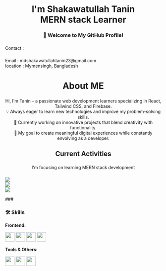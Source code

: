 <div align="center">
  
</div>

###

<br clear="both">

<h1 align="center"> I'm Shakawatullah Tanin<br>MERN stack Learner</h1>

###

<h3 align="center">👋 Welcome to My GitHub Profile!</h3>

###

<p align="left">Contact :</p>

###

<p align="left">Email : mdshakawatullahtanin23@gmail.com<br>location : Mymensingh,  Bangladesh </p>

###

<h1 align="center">About ME</h1>

###

<p align="center">Hi, I'm Tanin – a passionate web development learners specializing in React, Tailwind CSS, and Firebase.   <br>💡 Always eager to learn new technologies and improve my problem-solving skills.  <br>💙 Currently working on innovative projects that blend creativity with functionality.  <br>🌟 My goal to create meaningful digital experiences while constantly envolving as a developer.</p>

###

<h2 align="center">Current Activities</h2>

###

<p align="center">I'm focusing on learning MERN stack development</p>

###
<p >
  <img src="https://github-readme-stats.vercel.app/api?username=shakawatullah-tanin&theme=react&show_icons=true&hide_border=true&count_private=true" />
  <br/>
  <img src="https://github-readme-streak-stats.herokuapp.com/?user=shakawatullah-tanin&theme=react&hide_border=true" />
  <br/>
  <img src="https://github-readme-stats.vercel.app/api/top-langs/?username=shakawatullah-tanin&theme=react&hide_border=true&layout=compact" />
</p>
###

### 🛠 Skills

**Frontend:**  
<div>
  <img src="https://cdn.jsdelivr.net/gh/devicons/devicon/icons/html5/html5-original.svg" height="30" />
  <img src="https://cdn.jsdelivr.net/gh/devicons/devicon/icons/css3/css3-original.svg" height="30" />
  <img src="https://cdn.jsdelivr.net/gh/devicons/devicon/icons/javascript/javascript-original.svg" height="30" />
  <img src="https://cdn.jsdelivr.net/gh/devicons/devicon/icons/react/react-original.svg" height="30" />
</div>


**Tools & Others:**  
<div>
  <img src="https://cdn.jsdelivr.net/gh/devicons/devicon/icons/git/git-original.svg" height="30" />
  <img src="https://cdn.jsdelivr.net/gh/devicons/devicon/icons/github/github-original.svg" height="30" />
  <img src="https://cdn.jsdelivr.net/gh/devicons/devicon/icons/vscode/vscode-original.svg" height="30" />
</div>
